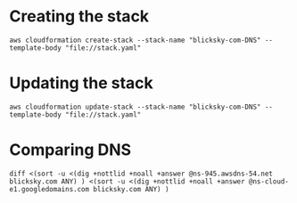 # Creating the stack
```
aws cloudformation create-stack --stack-name "blicksky-com-DNS" --template-body "file://stack.yaml"
```

# Updating the stack
```
aws cloudformation update-stack --stack-name "blicksky-com-DNS" --template-body "file://stack.yaml"
```

# Comparing DNS
```
diff <(sort -u <(dig +nottlid +noall +answer @ns-945.awsdns-54.net blicksky.com ANY) ) <(sort -u <(dig +nottlid +noall +answer @ns-cloud-e1.googledomains.com blicksky.com ANY) )
```
